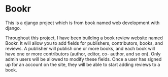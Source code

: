 # Bookr
This is a django project which is from book named web development with django.


Throughout this project, I have been building a book review website named Bookr. It will allow you to add fields for publishers, contributors, books, and reviews. A publisher will publish one or more books, and each book will have one or more contributors (author, editor, co- author, and so on). Only admin users will be allowed to modify these fields. Once a user has signed up for an account on the site, they will be able to start adding reviews to a book.
